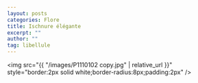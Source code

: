 ```yaml
---
layout: posts
categories: Flore
title: Ischnure élégante
excerpt: ""
author: ""
tag: libellule
---
```

<img src="{{ "/images/P1110102 copy.jpg" | relative_url }}" style="border:2px solid white;border-radius:8px;padding:2px" />